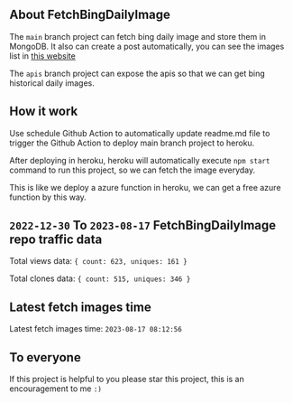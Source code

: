 ## About FetchBingDailyImage

The `main` branch project can fetch bing daily image and store them in MongoDB.
It also can create a post automatically, you can see the images list in [this website](https://oursalbum.netlify.app)

The `apis` branch project can expose the apis so that we can get bing historical daily images.

## How it work

Use schedule Github Action to automatically update readme.md file to trigger the Github Action to deploy main branch project to heroku.

After deploying in heroku, heroku will automatically execute `npm start` command to run this project, so we can fetch the image everyday.

This is like we deploy a azure function in heroku, we can get a free azure function by this way.

## `2022-12-30` To `2023-08-17` FetchBingDailyImage repo traffic data

Total views data: `{ count: 623, uniques: 161 }`

Total clones data: `{ count: 515, uniques: 346 }`

## Latest fetch images time

Latest fetch images time: `2023-08-17 08:12:56`

## To everyone

If this project is helpful to you please star this project, this is an encouragement to me `:)`



